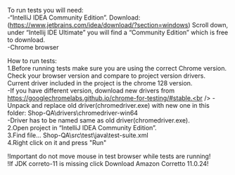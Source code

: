 To run tests you will need: <br />
-“IntelliJ IDEA Community Edition”. Download: (https://www.jetbrains.com/idea/download/?section=windows) Scroll down, under “Intellij IDE Ultimate” you will find a “Community Edition” which is free to download.  <br />
-Chrome browser <br />

How to run tests:  <br />
1.Before running tests make sure you are using the correct Chrome version. Check your browser version and compare to project version drivers. Current driver included in the project is the chrome 128 version.<br />
-If you have different version, download new drivers from https://googlechromelabs.github.io/chrome-for-testing/#stable.<br />
-Unpack and replace old driver(chromedriver.exe) with new one in this folder: Shop-QA\drivers\chromedriver-win64<br />
-Driver has to be named same as old driver(chromedriver.exe).<br />
2.Open project in “IntelliJ IDEA Community Edition”.<br />
3.Find file... Shop-QA\src\test\java\test-suite.xml<br />
4.Right click on it and press "Run"<br />

!Important do not move mouse in test browser while tests are running! <br />
!If JDK correto-11 is missing click Download Amazon Corretto 11.0.24!

